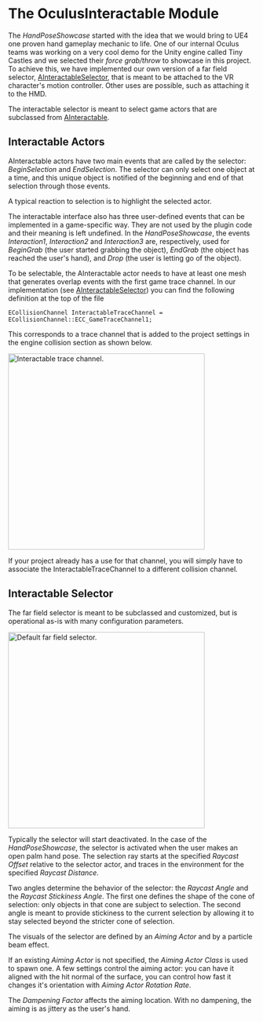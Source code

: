 # The OculusInteractable Module

The *HandPoseShowcase* started with the idea that we would bring to UE4 one proven hand gameplay mechanic to life.  One of our internal Oculus teams was working on a very cool demo for the Unity engine called Tiny Castles and we selected their *force grab/throw* to showcase in this project.  To achieve this, we have implemented our own version of a far field selector, [AInteractableSelector](../Source/OculusInteractable/Public/InteractableSelector.h), that is meant to be attached to the VR character's motion controller.  Other uses are possible, such as attaching it to the HMD.

The interactable selector is meant to select game actors that are subclassed from [AInteractable](../Source/OculusInteractable/Public/Interactable.h).

## Interactable Actors

AInteractable actors have two main events that are called by the selector: *BeginSelection* and *EndSelection*.  The selector can only select one object at a time, and this unique object is notified of the beginning and end of that selection through those events.

A typical reaction to selection is to highlight the selected actor.

The interactable interface also has three user-defined events that can be implemented in a game-specific way.  They are not used by the plugin code and their meaning is left undefined.  In the *HandPoseShowcase*, the events *Interaction1*, *Interaction2* and *Interaction3* are, respectively, used for *BeginGrab* (the user started grabbing the object), *EndGrab* (the object has reached the user's hand), and *Drop* (the user is letting go of the object).

To be selectable, the AInteractable actor needs to have at least one mesh that generates overlap events with the first game trace channel.  In our implementation (see [AInteractableSelector](../Source/OculusInteractable/Private/InteractableSelector.cpp)) you can find the following definition at the top of the file

    ECollisionChannel InteractableTraceChannel = ECollisionChannel::ECC_GameTraceChannel1;

This corresponds to a trace channel that is added to the project settings in the engine collision section as shown below.

<img width="400" src="./Media/trace_channel.png" alt="Interactable trace channel." />

If your project already has a use for that channel, you will simply have to associate the InteractableTraceChannel to a different collision channel.

## Interactable Selector

The far field selector is meant to be subclassed and customized, but is operational as-is with many configuration parameters.

<img width="400" src="./Media/selector.png" alt="Default far field selector." />

Typically the selector will start deactivated.  In the case of the *HandPoseShowcase*, the selector is activated when the user makes an open palm hand pose.  The selection ray starts at the specified *Raycast Offset* relative to the selector actor, and traces in the environment for the specified *Raycast Distance*.

Two angles determine the behavior of the selector: the *Raycast Angle* and the *Raycast Stickiness Angle*.  The first one defines the shape of the cone of selection: only objects in that cone are subject to selection.  The second angle is meant to provide stickiness to the current selection by allowing it to stay selected beyond the stricter cone of selection.

The visuals of the selector are defined by an *Aiming Actor* and by a particle beam effect.

If an existing *Aiming Actor* is not specified, the *Aiming Actor Class* is used to spawn one.  A few settings control the aiming actor: you can have it aligned with the hit normal of the surface, you can control how fast it changes it's orientation with *Aiming Actor Rotation Rate*.

The *Dampening Factor* affects the aiming location.  With no dampening, the aiming is as jittery as the user's hand.
